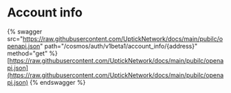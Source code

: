 # Account info

{% swagger src="https://raw.githubusercontent.com/UptickNetwork/docs/main/pubilc/openapi.json" path="/cosmos/auth/v1beta1/account_info/{address}" method="get" %}
[https://raw.githubusercontent.com/UptickNetwork/docs/main/pubilc/openapi.json](https://raw.githubusercontent.com/UptickNetwork/docs/main/pubilc/openapi.json)
{% endswagger %}
